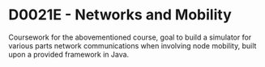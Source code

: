 # D0021E - Networks and Mobility

Coursework for the abovementioned course, goal to build a simulator for various parts network communications when involving node mobility,
built upon a provided framework in Java.

